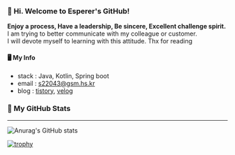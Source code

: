 ### 👋 Hi. Welcome to Esperer's GitHub!

**Enjoy a process, Have a leadership, Be sincere, Excellent challenge spirit.**  
I am trying to better communicate with my colleague or customer.  
I will devote myself to learning with this attitude. Thx for reading  

#### 🖥 My Info
- stack : Java, Kotlin, Spring boot
- email : s22043@gsm.hs.kr
- blog : [tistory](https://esperer.tistory.com), [velog](https://velog.io/@hope0206)


### 🌱 My GitHub Stats

---

![Anurag's GitHub stats](https://github-readme-stats.vercel.app/api?username=esperar&show_icons=true&theme=dracula)
  

  
[![trophy](https://github-profile-trophy.vercel.app/?username=esperar&theme=onedark&row=1)](https://github.com/ryo-ma/github-profile-trophy)
  

